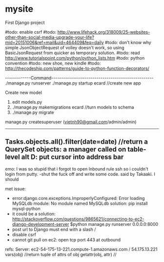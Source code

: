 # mysite
First Django project

#todo: enable csrf
#todo: http://www.lifehack.org/318009/25-websites-other-than-social-media-upgrade-your-life?mid=20151006&ref=mail&uid=464409&feq=daily
#todo: don't know why simple JsonObjectRequest of volley doesn't work, so using BasicJsonRequest from quicker as temporary solution.
#todo: read http://www.tutorialspoint.com/python/python_lists.htm
#todo: python convention
#todo: new shoe, new kindle
#todo: http://thecodeship.com/patterns/guide-to-python-function-decorators/


-------------Command----------------------------------------------------
./manage.py runserver
./manage.py startup ecard //create new app

Create new model
1. edit models.py
2. ./manage.py makemigrations ecard //turn models to schema
3. ./manage.py migrate

manage.py createsuperuser (vietnh90@gmail.com/admin/admin)

-------------------------------------------------------------------------
Tasks.objects.all().filter(date=date) //return a QuerySet
objects: a manager called on table-level
alt D: put cursor into address bar
--------------------------------------------------------------------------


emo: I was so stupid that i forgot to open Inbound rule ssh so i couldn't login from putty.
-shut the fuck off and write some code. said by Takaaki. I should


met issue:
- error:django.core.exceptions.ImproperlyConfigured: Error loading MySQLdb module: No module named MySQLdb
solution: pip install mysql-python
- it could be a solution:
http://stackoverflow.com/questions/9865621/connecting-to-ec2-django-development-server
$python manage.py runserver 0.0.0.0:8000
- post url to Django must end with a slash /
- disable csrf
- cannot git pull on ec2: open tcp port 443 at outbound


refs:
Server: ec2-54-175-13-221.compute-1.amazonaws.com  /  54.175.13.221
vars(obj) //return tuple of attrs of obj
getattr(obj, attr) //
